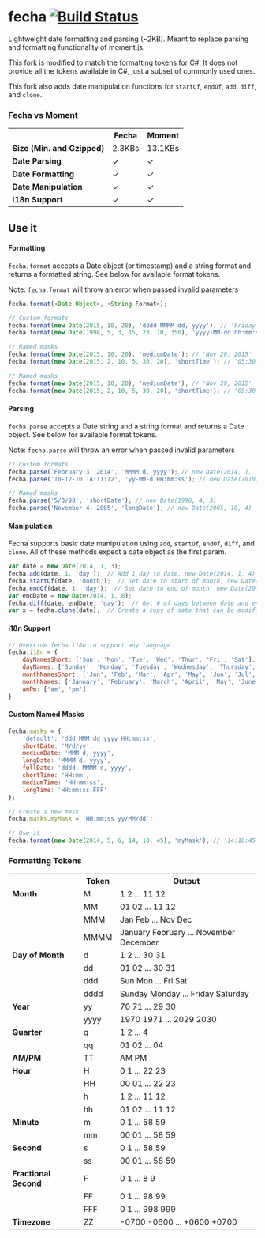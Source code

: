 # fecha [![Build Status](https://travis-ci.org/taylorhakes/fecha.png?branch=master)](https://travis-ci.org/taylorhakes/fecha)

Lightweight date formatting and parsing (~2KB). Meant to replace parsing and formatting functionality of moment.js.

This fork is modified to match the [formatting tokens for C#](https://msdn.microsoft.com/en-us/library/8kb3ddd4(v=vs.110).aspx).  It does not provide all the tokens available in C#, just a subset of commonly used ones.  

This fork also adds date manipulation functions for `startOf`, `endOf`, `add`, `diff`, and `clone`. 

### Fecha vs Moment
<table class="table table-striped table-bordered">
  <tbody>
    <tr>
      <th></th>
      <th>Fecha</th>
      <th>Moment</th>
    </tr>
    <tr>
      <td><b>Size (Min. and Gzipped)</b></td>
      <td>2.3KBs</td>
      <td>13.1KBs</td>
    </tr>
    <tr>
      <td><b>Date Parsing</b></td>
      <td>&#x2713;</td>
      <td>&#x2713;</td>
    </tr>
    <tr>
      <td><b>Date Formatting</b></td>
      <td>&#x2713;</td>
      <td>&#x2713;</td>
    </tr>
    <tr>
      <td><b>Date Manipulation</b></td>
      <td>&#x2713;</td>
      <td>&#x2713;</td>
    </tr>
    <tr>
      <td><b>I18n Support</b></td>
      <td>&#x2713;</td>
      <td>&#x2713;</td>
    </tr>
  </tbody>
</table>

## Use it

#### Formatting
`fecha.format` accepts a Date object (or timestamp) and a string format and returns a formatted string. See below for
available format tokens.

Note: `fecha.format` will throw an error when passed invalid parameters
```js
fecha.format(<Date Object>, <String Format>);

// Custom formats
fecha.format(new Date(2015, 10, 20), 'dddd MMMM dd, yyyy'); // 'Friday November 20, 2015'
fecha.format(new Date(1998, 5, 3, 15, 23, 10, 350), 'yyyy-MM-dd hh:mm:ss.FFF tt'); // '1998-06-03 03:23:10.350 PM'

// Named masks
fecha.format(new Date(2015, 10, 20), 'mediumDate'); // 'Nov 20, 2015'
fecha.format(new Date(2015, 2, 10, 5, 30, 20), 'shortTime'); // '05:30'

// Named masks
fecha.format(new Date(2015, 10, 20), 'mediumDate'); // 'Nov 20, 2015'
fecha.format(new Date(2015, 2, 10, 5, 30, 20), 'shortTime'); // '05:30'

```

#### Parsing
`fecha.parse` accepts a Date string and a string format and returns a Date object. See below for available format tokens.

Note: `fecha.parse` will throw an error when passed invalid parameters
```js
// Custom formats
fecha.parse('February 3, 2014', 'MMMM d, yyyy'); // new Date(2014, 1, 3)
fecha.parse('10-12-10 14:11:12', 'yy-MM-d HH:mm:ss'); // new Date(2010, 11, 10, 14, 11, 12)

// Named masks
fecha.parse('5/3/98', 'shortDate'); // new Date(1998, 4, 3)
fecha.parse('November 4, 2005', 'longDate'); // new Date(2005, 10, 4)
```

#### Manipulation
Fecha supports basic date manipulation using `add`, `startOf`, `endOf`, `diff`, and `clone`. All of these methods expect a date object as the first param.

```js
var date = new Date(2014, 1, 3);
fecha.add(date, 1, 'day');  // Add 1 day to date, new Date(2014, 1, 4)
fecha.startOf(date, 'month');  // Set date to start of month, new Date(2014, 1, 1)
fecha.endOf(date, 1, 'day');  // Set date to end of month, new Date(2014, 1, 28)
var endDate = new Date(2014, 1, 8);
fecha.diff(date, endDate, 'day');  // Get # of days between date and endDate, 5
var x = fecha.clone(date);  // Create a copy of date that can be modified without affecting the original
```

#### i18n Support
```js
// Override fecha.i18n to support any language
fecha.i18n = {
	dayNamesShort: ['Sun', 'Mon', 'Tue', 'Wed', 'Thur', 'Fri', 'Sat'],
	dayNames: ['Sunday', 'Monday', 'Tuesday', 'Wednesday', 'Thursday', 'Friday', 'Saturday'],
	monthNamesShort: ['Jan', 'Feb', 'Mar', 'Apr', 'May', 'Jun', 'Jul', 'Aug', 'Sep', 'Oct', 'Nov', 'Dec'],
	monthNames: ['January', 'February', 'March', 'April', 'May', 'June', 'July', 'August', 'September', 'October', 'November', 'December'],
	amPm: ['am', 'pm']
}
```

#### Custom Named Masks
```js
fecha.masks = {
	'default': 'ddd MMM dd yyyy HH:mm:ss',
	shortDate: 'M/d/yy',
	mediumDate: 'MMM d, yyyy',
	longDate: 'MMMM d, yyyy',
	fullDate: 'dddd, MMMM d, yyyy',
	shortTime: 'HH:mm',
	mediumTime: 'HH:mm:ss',
	longTime: 'HH:mm:ss.FFF'
};

// Create a new mask
fecha.masks.myMask = 'HH:mm:ss yy/MM/dd';

// Use it
fecha.format(new Date(2014, 5, 6, 14, 10, 45), 'myMask'); // '14:10:45 14/06/06'
```

### Formatting Tokens
<table class="table table-striped table-bordered">
  <tbody>
    <tr>
      <th></th>
      <th>Token</th>
      <th>Output</th>
    </tr>
    <tr>
      <td><b>Month</b></td>
      <td>M</td>
      <td>1 2 ... 11 12</td>
    </tr>
    <tr>
      <td></td>
      <td>MM</td>
      <td>01 02 ... 11 12</td>
    </tr>
    <tr>
      <td></td>
      <td>MMM</td>
      <td>Jan Feb ... Nov Dec</td>
    </tr>
    <tr>
      <td></td>
      <td>MMMM</td>
      <td>January February ... November December</td>
    </tr>
    <tr>
      <td><b>Day of Month</b></td>
      <td>d</td>
      <td>1 2 ... 30 31</td>
    </tr>
    <tr>
      <td></td>
      <td>dd</td>
      <td>01 02 ... 30 31</td>
    </tr>
    <tr>
      <td></td>
      <td>ddd</td>
      <td>Sun Mon ... Fri Sat</td>
    </tr>
    <tr>
      <td></td>
      <td>dddd</td>
      <td>Sunday Monday ... Friday Saturday</td>
    </tr>
    <tr>
      <td><b>Year</b></td>
      <td>yy</td>
      <td>70 71 ... 29 30</td>
    </tr>
    <tr>
      <td></td>
      <td>yyyy</td>
      <td>1970 1971 ... 2029 2030</td>
    </tr>
    <tr>
      <td><b>Quarter</b></td>
      <td>q</td>
      <td>1 2 ... 4</td>
    </tr>
    <tr>
      <td></td>
      <td>qq</td>
      <td>01 02 ... 04</td>
    </tr>
    <tr>
      <td><b>AM/PM</b></td>
      <td>TT</td>
      <td>AM PM</td>
    </tr>
    <tr>
      <td><b>Hour</b></td>
      <td>H</td>
      <td>0 1 ... 22 23</td>
    </tr>
    <tr>
      <td></td>
      <td>HH</td>
      <td>00 01 ... 22 23</td>
    </tr>
    <tr>
      <td></td>
      <td>h</td>
      <td>1 2 ... 11 12</td>
    </tr>
    <tr>
      <td></td>
      <td>hh</td>
      <td>01 02 ... 11 12</td>
    </tr>
    <tr>
      <td><b>Minute</b></td>
      <td>m</td>
      <td>0 1 ... 58 59</td>
    </tr>
    <tr>
      <td></td>
      <td>mm</td>
      <td>00 01 ... 58 59</td>
    </tr>
    <tr>
      <td><b>Second</b></td>
      <td>s</td>
      <td>0 1 ... 58 59</td>
    </tr>
    <tr>
      <td></td>
      <td>ss</td>
      <td>00 01 ... 58 59</td>
    </tr>
    <tr>
      <td><b>Fractional Second</b></td>
      <td>F</td>
      <td>0 1 ... 8 9</td>
    </tr>
    <tr>
      <td></td>
      <td>FF</td>
      <td>0 1 ... 98 99</td>
    </tr>
    <tr>
      <td></td>
      <td>FFF</td>
      <td>0 1 ... 998 999</td>
    </tr>
    <tr>
      <td><b>Timezone</b></td>
      <td>ZZ</td>
      <td>
        -0700 -0600 ... +0600 +0700
      </td>
    </tr>
  </tbody>
</table>

